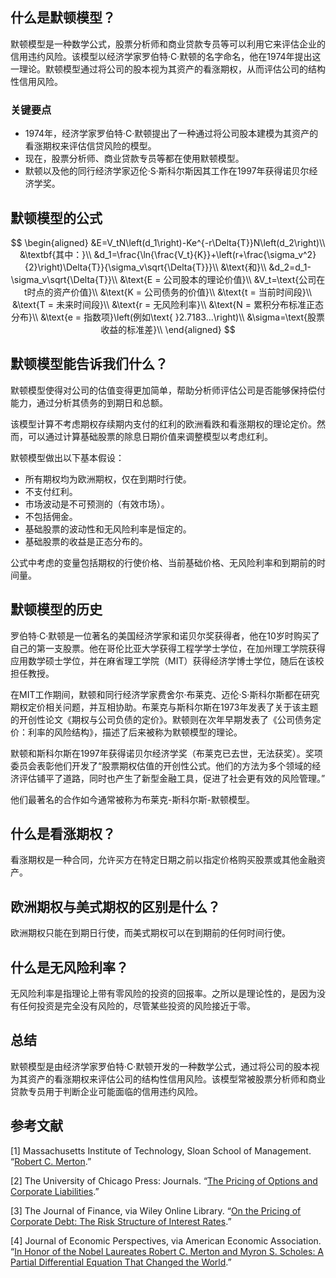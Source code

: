 ## 什么是默顿模型？

默顿模型是一种数学公式，股票分析师和商业贷款专员等可以利用它来评估企业的信用违约风险。该模型以经济学家罗伯特·C·默顿的名字命名，他在1974年提出这一理论。默顿模型通过将公司的股本视为其资产的看涨期权，从而评估公司的结构性信用风险。

### 关键要点

- 1974年，经济学家罗伯特·C·默顿提出了一种通过将公司股本建模为其资产的看涨期权来评估信贷风险的模型。
- 现在，股票分析师、商业贷款专员等都在使用默顿模型。
- 默顿以及他的同行经济学家迈伦·S·斯科尔斯因其工作在1997年获得诺贝尔经济学奖。

## 默顿模型的公式

$$ \begin{aligned} &E=V_tN\left(d_1\right)-Ke^{-r\Delta{T}}N\left(d_2\right)\\ &\textbf{其中：}\\ &d_1=\frac{\ln{\frac{V_t}{K}}+\left(r+\frac{\sigma_v^2}{2}\right)\Delta{T}}{\sigma_v\sqrt{\Delta{T}}}\\ &\text{和}\\ &d_2=d_1-\sigma_v\sqrt{\Delta{T}}\\ &\text{E = 公司股本的理论价值}\\ &V_t=\text{公司在t时点的资产价值}\\ &\text{K = 公司债务的价值}\\ &\text{t = 当前时间段}\\ &\text{T = 未来时间段}\\ &\text{r = 无风险利率}\\ &\text{N = 累积分布标准正态分布}\\ &\text{e = 指数项}\left(例如\text{ }2.7183...\right)\\ &\sigma=\text{股票收益的标准差}\\ \end{aligned} $$

## 默顿模型能告诉我们什么？

默顿模型使得对公司的估值变得更加简单，帮助分析师评估公司是否能够保持偿付能力，通过分析其债务的到期日和总额。

该模型计算不考虑期权存续期内支付的红利的欧洲看跌和看涨期权的理论定价。然而，可以通过计算基础股票的除息日期价值来调整模型以考虑红利。

默顿模型做出以下基本假设：

- 所有期权均为欧洲期权，仅在到期时行使。
- 不支付红利。
- 市场波动是不可预测的（有效市场）。
- 不包括佣金。
- 基础股票的波动性和无风险利率是恒定的。
- 基础股票的收益是正态分布的。

公式中考虑的变量包括期权的行使价格、当前基础价格、无风险利率和到期前的时间量。

## 默顿模型的历史

罗伯特·C·默顿是一位著名的美国经济学家和诺贝尔奖获得者，他在10岁时购买了自己的第一支股票。他在哥伦比亚大学获得工程学学士学位，在加州理工学院获得应用数学硕士学位，并在麻省理工学院（MIT）获得经济学博士学位，随后在该校担任教授。

在MIT工作期间，默顿和同行经济学家费舍尔·布莱克、迈伦·S·斯科尔斯都在研究期权定价相关问题，并互相协助。布莱克与斯科尔斯在1973年发表了关于该主题的开创性论文《期权与公司负债的定价》。默顿则在次年早期发表了《公司债务定价：利率的风险结构》，描述了后来被称为默顿模型的理论。

默顿和斯科尔斯在1997年获得诺贝尔经济学奖（布莱克已去世，无法获奖）。奖项委员会表彰他们开发了“股票期权估值的开创性公式。他们的方法为多个领域的经济评估铺平了道路，同时也产生了新型金融工具，促进了社会更有效的风险管理。”

他们最著名的合作如今通常被称为布莱克-斯科尔斯-默顿模型。

## 什么是看涨期权？

看涨期权是一种合同，允许买方在特定日期之前以指定价格购买股票或其他金融资产。

## 欧洲期权与美式期权的区别是什么？

欧洲期权只能在到期日行使，而美式期权可以在到期前的任何时间行使。

## 什么是无风险利率？

无风险利率是指理论上带有零风险的投资的回报率。之所以是理论性的，是因为没有任何投资是完全没有风险的，尽管某些投资的风险接近于零。

## 总结

默顿模型是由经济学家罗伯特·C·默顿开发的一种数学公式，通过将公司的股本视为其资产的看涨期权来评估公司的结构性信用风险。该模型常被股票分析师和商业贷款专员用于判断企业可能面临的信用违约风险。

## 参考文献

[1] Massachusetts Institute of Technology, Sloan School of Management. “[Robert C. Merton](https://mitsloan.mit.edu/faculty/directory/robert-c-merton).”

[2] The University of Chicago Press: Journals. “[The Pricing of Options and Corporate Liabilities](https://www.journals.uchicago.edu/doi/10.1086/260062).”

[3] The Journal of Finance, via Wiley Online Library. “[On the Pricing of Corporate Debt: The Risk Structure of Interest Rates](https://onlinelibrary.wiley.com/doi/10.1111/j.1540-6261.1974.tb03058.x).”

[4] Journal of Economic Perspectives, via American Economic Association. “[In Honor of the Nobel Laureates Robert C. Merton and Myron S. Scholes: A Partial Differential Equation That Changed the World](https://pubs.aeaweb.org/doi/pdfplus/10.1257/jep.13.4.229).”